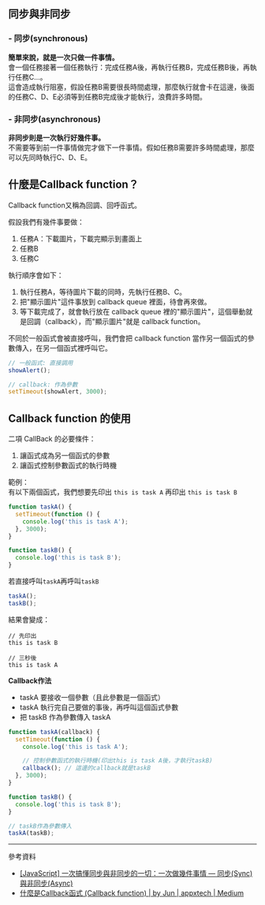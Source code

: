 ## 同步與非同步

### - 同步(synchronous)

**簡單來說，就是一次只做一件事情。**\
會一個任務接著一個任務執行：完成任務A後，再執行任務B，完成任務B後，再執行任務C...。\
這會造成執行阻塞，假設任務B需要很長時間處理，那麼執行就會卡在這邊，後面的任務C、D、E必須等到任務B完成後才能執行，浪費許多時間。

### - 非同步(asynchronous)

**非同步則是一次執行好幾件事。**\
不需要等到前一件事情做完才做下一件事情。假如任務B需要許多時間處理，那麼可以先同時執行C、D、E。

## 什麼是Callback function？

Callback function又稱為回調、回呼函式。

假設我們有幾件事要做：

1. 任務A：下載圖片，下載完顯示到畫面上
2. 任務B
3. 任務C

執行順序會如下：

1. 執行任務A，等待圖片下載的同時，先執行任務B、C。
2. 把"顯示圖片"這件事放到 callback queue 裡面，待會再來做。
3. 等下載完成了，就會執行放在 callback queue 裡的"顯示圖片"，這個舉動就是回調（callback），而"顯示圖片"就是 callback function。

不同於一般函式會被直接呼叫，我們會把 callback function 當作另一個函式的參數傳入，在另一個函式裡呼叫它。

```javascript
// 一般函式: 直接調用
showAlert();

// callback: 作為參數
setTimeout(showAlert, 3000);
```

## Callback function 的使用

二項 CallBack 的必要條件：

1.  讓函式成為另一個函式的參數
2.  讓函式控制參數函式的執行時機

範例：\
有以下兩個函式，我們想要先印出 `this is task A` 再印出 `this is task B`

```javascript
function taskA() {
  setTimeout(function () {
    console.log('this is task A');
  }, 3000);
}

function taskB() {
  console.log('this is task B');
}
```

若直接呼叫`taskA`再呼叫`taskB`

```javascript
taskA();
taskB();
```

結果會變成：

```
// 先印出
this is task B

// 三秒後
this is task A
```

**Callback作法**

- taskA 要接收一個參數（且此參數是一個函式）
- taskA 執行完自己要做的事後，再呼叫這個函式參數
- 把 taskB 作為參數傳入 taskA

```javascript
function taskA(callback) {
  setTimeout(function () {
    console.log('this is task A');

    // 控制參數函式的執行時機(印出this is task A後，才執行taskB)
    callback(); // 這邊的callback就是taskB
  }, 3000);
}

function taskB() {
  console.log('this is task B');
}

// taskB作為參數傳入
taskA(taskB);
```

---

參考資料

- [[JavaScript] 一次搞懂同步與非同步的一切：一次做幾件事情 — 同步(Sync)與非同步(Async)](https://medium.com/itsems-frontend/javascript-sync-async-22e75e1ca1dc)
- [什麼是Callback函式 (Callback function) | by Jun | appxtech | Medium](https://medium.com/appxtech/%E4%BB%80%E9%BA%BC%E6%98%AFcallback%E5%87%BD%E5%BC%8F-callback-function-3a0a972d5f82)
